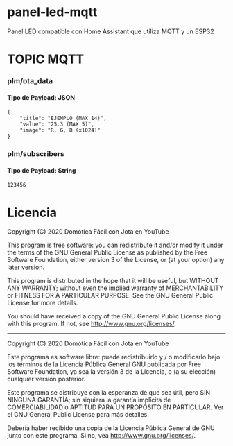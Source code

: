 # panel-led-mqtt
Panel LED compatible con Home Assistant que utiliza MQTT y un ESP32

# TOPIC MQTT

### plm/ota_data
#### Tipo de Payload: JSON

    {
        "title": "EJEMPLO (MAX 14)",
        "value": "25.3 (MAX 5)",
        "image": "R, G, B (x1024)"
    }
 
 ### plm/subscribers
 #### Tipo de Payload: String


    123456

# Licencia
  Copyright (C) 2020  Domótica Fácil con Jota en YouTube

  This program is free software: you can redistribute it and/or modify
  it under the terms of the GNU General Public License as published by
  the Free Software Foundation, either version 3 of the License, or
  (at your option) any later version.

  This program is distributed in the hope that it will be useful,
  but WITHOUT ANY WARRANTY; without even the implied warranty of
  MERCHANTABILITY or FITNESS FOR A PARTICULAR PURPOSE.  See the
  GNU General Public License for more details.

  You should have received a copy of the GNU General Public License
  along with this program.  If not, see <http://www.gnu.org/licenses/>.
  
  --------
  
  Copyright (C) 2020  Domótica Fácil con Jota en YouTube

  Este programa es software libre: puede redistribuirlo y / o modificarlo
  bajo los términos de la Licencia Pública General GNU publicada por
  Free Software Foundation, ya sea la versión 3 de la Licencia, o
  (a su elección) cualquier versión posterior.

  Este programa se distribuye con la esperanza de que sea útil,
  pero SIN NINGUNA GARANTÍA; sin siquiera la garantía implícita de
  COMERCIABILIDAD o APTITUD PARA UN PROPÓSITO EN PARTICULAR. Ver el
  GNU General Public License para más detalles.

  Debería haber recibido una copia de la Licencia Pública General de GNU
  junto con este programa. Si no, vea http://www.gnu.org/licenses/.
